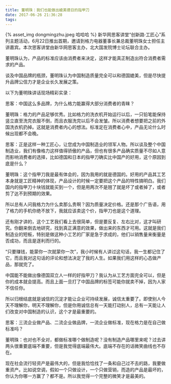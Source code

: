 ```yaml
---
title: 董明珠：我们也能做出媲美德日的指甲刀
date: 2017-06-26 21:36:28
tags:
---
```

{% asset_img dongmingzhu.jpeg 哈哈哈 %}
新华网思客讲堂“创新路·工匠心”系列主题活动，6月22日推出首期，邀请到格力电器董事长兼总裁董明珠女士担任主讲嘉宾。本次思客讲堂由新华网思客主办，北大国发院博士论坛联合主办。

董明珠认为，产品的标准应该由消费者来决定，这样才能真正制造出符合消费者需求的产品。

谈及中国品牌的瓶颈，董明珠认为中国制造质量完全可以和德国媲美，但是尽快提升品牌公信力才是企业长久发展之策。

以下为董明珠讲话现场精彩实录：

思客：中国这么多品牌，为什么格力能赢得大部分消费者的青睐？

董明珠：格力的产品足够优秀。比如格力的洗衣机开始运行以后，一只铅笔能保持竖立直至洗完衣服不倒，而且衣服洗完以后不会发皱。所以消费者想要把之前的外国洗衣机扔掉。这就是消费者内心的想法。标准定在消费者心中，产品无论什么时候出现都不会晚。

思客：正是这样一种工匠心，让您成为中国制造业的领军人物。所以谈及整个中国制造业，我们有像格力这样值得骄傲的产品，但也有很多产品确实质量不尽如人意而影响消费者的选择，比如德国和日本的指甲刀确实比中国产的好用，这个原因到底是什么？

董明珠：这个指甲刀我是最有体会的，因为我用的就是德国的。好用的产品其工艺本身就是工匠精神的体现，产品设计的时候一定要把这个产品的特性搞明白。我们国内的指甲刀十块钱就能买到一个，但是用两次不是翘了就是坏了或者掉了，或者剪了达不到预期的效果。

所以总有人问我格力为什么卖那么贵啊？因为质量决定价格。还是那个广告语，用了格力的手机你绝不放下，我就应该卖这个价，指甲刀也是这个道理。

还有刚才讲的，这个工艺我们看上去很简单，但是要反复、左右比对，这才叫研究。你翻来倒去地研究，找到真正满意的效果，做出来的东西才可用。这就是我们制造业的短板，特别是做这种小工艺的厂家是急于求成的，他们以销售量来衡量是否成功，而且是逐利而行的。

“只要赚钱，能蒙你一次就蒙你一次”，我小时候有人讲过这句话，我一生都记住了它，而且我对这句话的评论和想法决定了我的人生。如果我们用这样的心态做产品，那就完了。

中国能不能做出像德国双立人一样的好指甲刀？我认为从工艺方面完全可以，但是你的成本就会提高。而且上面一旦打了中国品牌的标签可能你就卖不掉，因为人家不信任你。

所以归根结底就是诚信的沉淀才能让企业可持续发展，诚信太重要了。即使别人今天不理解你，明天不理解你，但是你用诚信总有一天能打动别人，总有一天能让人们改变对中国制造的认识，这个才是最重要的。

思客：三流企业做产品、二流企业做品牌，一流企业做标准，现在格力是在自己做标准吗？

董明珠：也对也不全对，都做标准哪个做制造呢？没有制造产品哪里来呢？过去讲两头很重要底端不重要，但是我觉得底端最伟大。底端不存在的话微笑曲线也不存在。

现在社会流行轻资产是最伟大的，但是我恰恰找了一条和自己过不去的路，我要做重资产。比如说空调，假如一个只做设计，一个只做营销，而造的产品是最坏的，你认为你哪一方赢了？都不是。所以我觉得一个完整的微笑才是最美的。